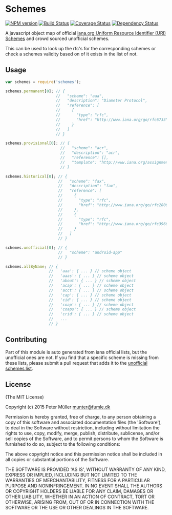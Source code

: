 Schemes
=======

[![NPM version](https://badge.fury.io/js/schemes.svg)](http://badge.fury.io/js/schemes)
[![Build Status](https://travis-ci.org/Munter/schemes.svg?branch=master)](https://travis-ci.org/Munter/schemes)
[![Coverage Status](https://img.shields.io/coveralls/Munter/schemes.svg)](https://coveralls.io/r/Munter/schemes?branch=master)
[![Dependency Status](https://david-dm.org/Munter/schemes.svg)](https://david-dm.org/Munter/schemes)

A javascript object map of official [iana.org Uniform Resource Identifier (URI) Schemes](http://www.iana.org/assignments/uri-schemes/uri-schemes.xhtml) and crowd sourced unofficial schemes.

This can be used to look up the rfc's for the corresponding schemes or check a schemes validity based on of it exists in the list of not.

Usage
-----
```javascript
var schemes = require('schemes');

schemes.permanent[0]; // {
                      //   "scheme": "aaa",
                      //   "description": "Diameter Protocol",
                      //   "reference": [
                      //     {
                      //       "type": "rfc",
                      //       "href": "http://www.iana.org/go/rfc6733"
                      //     }
                      //   ]
                      // }

schemes.provisional[0]; // {
                        //   "scheme": "acr",
                        //   "description": "acr",
                        //   "reference": [],
                        //   "template": "http://www.iana.org/assignments/uri-schemes/prov/acr"
                        // }

schemes.historical[0]; // {
                       //   "scheme": "fax",
                       //   "description": "fax",
                       //   "reference": [
                       //     {
                       //       "type": "rfc",
                       //       "href": "http://www.iana.org/go/rfc2806"
                       //     },
                       //     {
                       //       "type": "rfc",
                       //       "href": "http://www.iana.org/go/rfc3966"
                       //     }
                       //   ]
                       // }

schemes.unofficial[0]; // {
                       //   "scheme": "android-app"
                       // }

schemes.allByName; // {
                   //   'aaa': { ... } // scheme object
                   //   'aaas': { ... } // scheme object
                   //   'about': { ... } // scheme object
                   //   'acap': { ... } // scheme object
                   //   'acct': { ... } // scheme object
                   //   'cap': { ... } // scheme object
                   //   'cid': { ... } // scheme object
                   //   'coap': { ... } // scheme object
                   //   'coaps': { ... } // scheme object
                   //   'crid': { ... } // scheme object
                   //   ...
                   // }
```

Contributing
------------

Part of this module is auto generated from iana official lists, but the unofficial ones are not. If you find that a specific scheme is missing from these lists, please submit a pull request that adds it to the [unofficial schemes list](https://github.com/Munter/schemes/blob/master/lib/unofficial.json).


License
-------
(The MIT License)

Copyright (c) 2015 Peter Müller <munter@fumle.dk>

Permission is hereby granted, free of charge, to any person obtaining a copy of this software and associated documentation files (the 'Software'), to deal in the Software without restriction, including without limitation the rights to use, copy, modify, merge, publish, distribute, sublicense, and/or sell copies of the Software, and to permit persons to whom the Software is furnished to do so, subject to the following conditions:

The above copyright notice and this permission notice shall be included in all copies or substantial portions of the Software.

THE SOFTWARE IS PROVIDED 'AS IS', WITHOUT WARRANTY OF ANY KIND, EXPRESS OR IMPLIED, INCLUDING BUT NOT LIMITED TO THE WARRANTIES OF MERCHANTABILITY, FITNESS FOR A PARTICULAR PURPOSE AND NONINFRINGEMENT. IN NO EVENT SHALL THE AUTHORS OR COPYRIGHT HOLDERS BE LIABLE FOR ANY CLAIM, DAMAGES OR OTHER LIABILITY, WHETHER IN AN ACTION OF CONTRACT, TORT OR OTHERWISE, ARISING FROM, OUT OF OR IN CONNECTION WITH THE SOFTWARE OR THE USE OR OTHER DEALINGS IN THE SOFTWARE.
